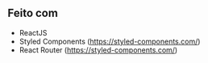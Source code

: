 ## Feito com

* ReactJS
* Styled Components (https://styled-components.com/)
* React Router (https://styled-components.com/)

